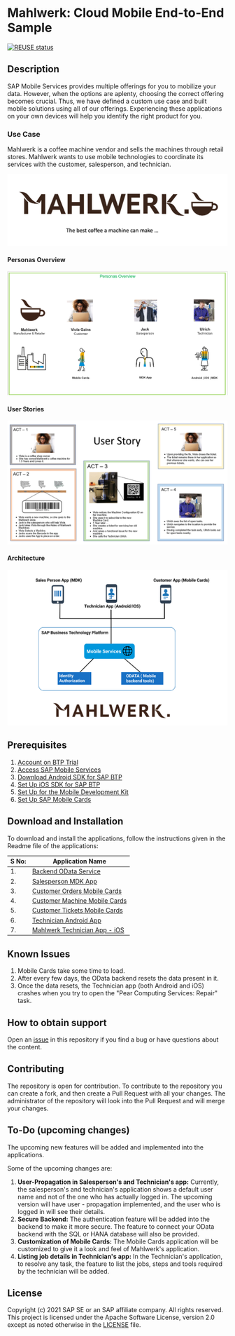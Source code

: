 # Mahlwerk: Cloud Mobile End-to-End Sample

[![REUSE status](https://api.reuse.software/badge/github.com/SAP-samples/cloud-mobile-end2end-sample)](https://api.reuse.software/info/github.com/SAP-samples/cloud-mobile-end2end-sample)

## Description

SAP Mobile Services provides multiple offerings for you to mobilize your data. However, when the options are aplenty, choosing the correct offering becomes crucial. Thus, we have defined a custom use case and built mobile solutions using all of our offerings. Experiencing these applications on your own devices will help you identify the right product for you.

### Use Case

Mahlwerk is a coffee machine vendor and sells the machines through retail stores. Mahlwerk wants to use mobile technologies to coordinate its services with the customer, salesperson, and technician.

![Mahlwerk Description Image](images/mahlwerk.png)

#### Personas Overview

![Mahlwerk Personas Image](images/personas.png)

#### User Stories

![Mahlwerk User Story Image](images/user_story.png)

#### Architecture

![Mahlwerk architecture Image](images/architecture.png)

## Prerequisites

1. [Account on BTP Trial](https://developers.sap.com/tutorials/hcp-create-trial-account.html)
2. [Access SAP Mobile Services](https://developers.sap.com/tutorials/fiori-ios-hcpms-setup.html)
3. [Download Android SDK for SAP BTP](https://developers.sap.com/tutorials/cp-sdk-android-wizard-app.html)
4. [Set Up iOS SDK for SAP BTP](https://developers.sap.com/group.ios-sdk-setup.html)
5. [Set Up for the Mobile Development Kit](https://developers.sap.com/group.mobile-dev-kit-setup.html)
6. [Set Up SAP Mobile Cards](https://developers.sap.com/tutorials/cp-mobile-cards-setup.html)

## Download and Installation

To download and install the applications, follow the instructions given in the Readme file of the applications:

|S No: | Application Name |
|---|---|
| 1. | [Backend OData Service](/1_backend_odata_service) |
| 2. | [Salesperson MDK App](/2_salesperson_mdk_app) |
| 3. | [Customer Orders Mobile Cards](/3_customer_orders_mobile_cards) |
| 4. | [Customer Machine Mobile Cards](/4_customer_machine_mobile_cards) |
| 5. | [Customer Tickets Mobile Cards](/5_customer_tickets_mobile_cards) |
| 6. | [Technician Android App](/6_technician_android_app) |
| 7. | [Mahlwerk Technician App - iOS](/7_technician_ios_app) |

## Known Issues

1. Mobile Cards take some time to load.
2. After every few days, the OData backend resets the data present in it.
3. Once the data resets, the Technician app (both Android and iOS) crashes when you try to open the "Pear Computing Services: Repair" task.

## How to obtain support

Open an [issue](https://github.com/SAP-samples/cloud-mobile-end2end-sample/issues) in this repository if you find a bug or have questions about the content.

## Contributing

The repository is open for contribution. To contribute to the repository you can create a fork, and then create a Pull Request with all your changes. The administrator of the repository will look into the Pull Request and will merge your changes.

## To-Do (upcoming changes)

The upcoming new features will be added and  implemented into the applications.

Some of the upcoming changes are:

1. **User-Propagation in Salesperson's and Technician's app:** Currently, the salesperson's and technician's application shows a default user name and not of the one who has actually logged in. The upcoming version will have user - propagation implemented, and the user who is logged in will see their details.
2. **Secure Backend:** The authentication feature will be added into the backend to make it more secure. The feature to connect your OData backend with the SQL or HANA database will also be provided.
3. **Customization of Mobile Cards:** The Mobile Cards application will be customized to give it a look and feel of Mahlwerk's application.
4. **Listing job details in Technician's app:** In the Technician's application, to resolve any task, the feature to list the jobs, steps and tools required by the technician will be added.

## License

Copyright (c) 2021 SAP SE or an SAP affiliate company. All rights reserved. This project is licensed under the Apache Software License, version 2.0 except as noted otherwise in the [LICENSE](LICENSES/Apache-2.0.txt) file.
